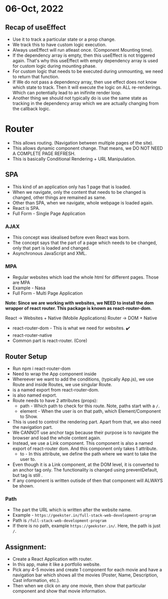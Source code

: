 # 06-Oct, 2022

## Recap of useEffect
- Use it to track a particular state or a prop change.
- We track this to have custom logic execution.
- Always useEffect will run atleast once. (Component Mounting time).
- If the dependency array is empty, then this useEffect is not triggered again. That's why this useEffect with empty dependency array is used for custom logic during mounting phase.
- For custom logic that needs to be executed during unmounting, we need to return that function.
- If We do not pass a dependency array, then use effect does not know which state to track. Then it will execute the logic on ALL re-renderings. Which can potentially lead to an inifinite render loop.
- Another thing we should not typically do is use the same state as tracking in the dependency array which we are actually changing from the callback logic.

# Router
- This allows routing. (Navigation between multiple pages of the site).
- This allows dynamic component change. That means, we DO NOT NEED A COMPLETE PAGE REFRESH.
- This is basically Conditional Rendering + URL Manipulation.

## SPA
- This kind of an application only has 1 page that is loaded.
- When we navigate, only the content that needs to be changed is changed, other things are remained as same.
- Other than SPA, when we navigate, whole webpage is loaded again.
- React is SPA.
- Full Form - Single Page Application

### AJAX
- This concept was idealised before even React was born.
- The concept says that the part of a page which needs to be changed, only that part is loaded and changed.
- Asynchronous JavaScript and XML.

### MPA
- Regular websites which load the whole html for different pages. Those are MPA
- Example - Nasa
- Full Form - Multi Page Application

**Note: Since we are working with websites, we NEED to install the dom wrapper of react router. This package is known as react-router-dom.**

React -> Websites + Native (Mobile Applications)
Router -> DOM  + Native
- react-router-dom - This is what we need for websites. ✔️
- react-router-native
- Common part is react-router. (Core)

## Router Setup
- Run npm i react-router-dom
- Need to wrap the App component inside <BrowserRouter>
- Whereever we want to add the conditions, (typically App.js), we use Route and inside Routes, we use singular Route.
- <Routes></Routes> is a named export from react-router-dom.
- <Route /> is also named export.
- Route needs to have 2 attributes (props):
  - path - Which path to check for this route. Note, paths start with a `/`.
  - element - When the user is on that path, which Element/Component to Show.
- This is used to control the rendering part. Apart from that, we also need the navigation part.
- We CANNOT use anchor tags because their purpose is to navigate the browser and load the whole content again.
- Instead, we use a Link component. This component is also a named export of react-router dom. And this component only takes 1 attribute.
  - to - In this attribute, we define the path where we want to take the user to.
- Even though it is a Link component, at the DOM level, it is converted to an anchor tag only. The functionality is changed using preventDefault, but tag is still <a>.
- If any component is written outisde of <Routes></Routes> then that component will ALWAYS be shown.


### Path
- The part the URL which is written after the website name.
- Example - `https://geekster.in/full-stack-web-development-program`
- Path is `/full-stack-web-development-program`
- If there is no path, example `https://geekster.in/`. Here, the path is just `/`.



## Assignment:
- Create a React Application with router.
- In this app, make it like a portfolio website.
- Pick any 4-5 movies and create 1 component for each movie and have a navigation bar which shows all the movies (Poster, Name, Description, Cast information, etc.).
- Then when we click on any one movie, then show that particular component and show that movie information.
